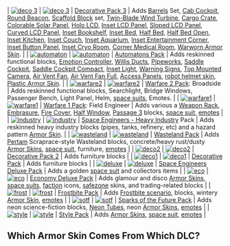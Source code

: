 | [![deco 3](https://spaceengineers.wiki.gg/images/thumb/SE-dlc-badge-decorative-pack-3.png/200px-SE-dlc-badge-decorative-pack-3.png?896432)](https://spaceengineers.wiki.gg/wiki/File:SE-dlc-badge-decorative-pack-3.png) | [![deco 3](https://spaceengineers.wiki.gg/images/thumb/SE-dlc-icon-decorative-pack-3.png/60px-SE-dlc-icon-decorative-pack-3.png?54feed)](https://spaceengineers.wiki.gg/wiki/File:SE-dlc-icon-decorative-pack-3.png) | [Decorative Pack 3](https://spaceengineers.wiki.gg/wiki/Decorative_Pack_3 "Decorative Pack 3") | Adds [Barrels](https://spaceengineers.wiki.gg/wiki/Barrel "Barrel") Set, [Cab Cockpit](https://spaceengineers.wiki.gg/wiki/Cab_Cockpit "Cab Cockpit"), [Round Beacon](https://spaceengineers.wiki.gg/wiki/Round_Beacon "Round Beacon"), [Scaffold Block](https://spaceengineers.wiki.gg/wiki/Scaffold_Block "Scaffold Block") set, [Twin-Blade Wind Turbine](https://spaceengineers.wiki.gg/wiki/Twin-Blade_Wind_Turbine "Twin-Blade Wind Turbine"), [Cargo Crate](https://spaceengineers.wiki.gg/wiki/Cargo_Crate "Cargo Crate"), [Colorable Solar Panel](https://spaceengineers.wiki.gg/wiki/Colorable_Solar_Panel "Colorable Solar Panel"), [Holo LCD](https://spaceengineers.wiki.gg/wiki/Holo_LCD "Holo LCD"), [Inset LCD Panel](https://spaceengineers.wiki.gg/wiki/Inset_LCD_Panel "Inset LCD Panel"), [Sloped LCD Panel](https://spaceengineers.wiki.gg/wiki/Sloped_LCD_Panel "Sloped LCD Panel"), [Curved LCD Panel](https://spaceengineers.wiki.gg/wiki/Curved_LCD_Panel "Curved LCD Panel"), [Inset Bookshelf](https://spaceengineers.wiki.gg/wiki/Inset_Bookshelf "Inset Bookshelf"), [Inset Bed](https://spaceengineers.wiki.gg/wiki/Inset_Bed "Inset Bed"), [Half Bed](https://spaceengineers.wiki.gg/wiki/Half_Bed "Half Bed"), [Half Bed Open](https://spaceengineers.wiki.gg/wiki/Half_Bed_Open "Half Bed Open"), [Inset Kitchen](https://spaceengineers.wiki.gg/wiki/Inset_Kitchen "Inset Kitchen"), [Inset Couch](https://spaceengineers.wiki.gg/wiki/Inset_Couch "Inset Couch"), [Inset Aquarium](https://spaceengineers.wiki.gg/wiki/Inset_Aquarium "Inset Aquarium"), [Inset Entertainment Corner](https://spaceengineers.wiki.gg/wiki/Inset_Entertainment_Corner "Inset Entertainment Corner"), [Inset Button Panel](https://spaceengineers.wiki.gg/wiki/Inset_Button_Panel "Inset Button Panel"), [Inset Cryo Room](https://spaceengineers.wiki.gg/wiki/Inset_Cryo_Room "Inset Cryo Room"), [Corner Medical Room](https://spaceengineers.wiki.gg/wiki/Corner_Medical_Room "Corner Medical Room"), [Warworn Armor Skin](https://spaceengineers.wiki.gg/wiki/Color "Color"). |
| [![automaton](https://spaceengineers.wiki.gg/images/thumb/SE-dlc-badge-automaton.png/200px-SE-dlc-badge-automaton.png?39278d)](https://spaceengineers.wiki.gg/wiki/File:SE-dlc-badge-automaton.png) | [![automaton](https://spaceengineers.wiki.gg/images/thumb/SE-dlc-icon-automaton.png/60px-SE-dlc-icon-automaton.png?e21059)](https://spaceengineers.wiki.gg/wiki/File:SE-dlc-icon-automaton.png) | [Automatons Pack](https://spaceengineers.wiki.gg/wiki/Automatons_Pack "Automatons Pack") | Adds reskinned functional blocks, [Emotion Controller](https://spaceengineers.wiki.gg/wiki/Emotion_Controller "Emotion Controller"), [Willis Ducts](https://spaceengineers.wiki.gg/wiki/Willis_Ducts "Willis Ducts"), [Pipeworks](https://spaceengineers.wiki.gg/wiki/Pipeworks "Pipeworks"), [Saddle Cockpit](https://spaceengineers.wiki.gg/wiki/Saddle_Cockpit "Saddle Cockpit"), [Saddle Cockpit Compact](https://spaceengineers.wiki.gg/wiki/Saddle_Cockpit_Compact "Saddle Cockpit Compact"), [Inset Light](https://spaceengineers.wiki.gg/wiki/Inset_Light "Inset Light"), [Warning Signs](https://spaceengineers.wiki.gg/wiki/Warning_Signs "Warning Signs"), [Top Mounted Camera](https://spaceengineers.wiki.gg/wiki/Top_Mounted_Camera "Top Mounted Camera"), [Air Vent Fan](https://spaceengineers.wiki.gg/wiki/Air_Vent_Fan "Air Vent Fan"), [Air Vent Fan Full](https://spaceengineers.wiki.gg/wiki/Air_Vent_Fan_Full "Air Vent Fan Full"), [Access Panels](https://spaceengineers.wiki.gg/wiki/Access_Panel "Access Panel"), [robot helmet skin](https://spaceengineers.wiki.gg/wiki/Skins "Skins"), [Plastic Armor Skin](https://spaceengineers.wiki.gg/wiki/Color "Color"). |
| [![warfare2](https://spaceengineers.wiki.gg/images/thumb/SE-dlc-badge-warfare2-pack.png/200px-SE-dlc-badge-warfare2-pack.png?8df1a5)](https://spaceengineers.wiki.gg/wiki/File:SE-dlc-badge-warfare2-pack.png) | [![warfare2](https://spaceengineers.wiki.gg/images/thumb/SE-dlc-icon-warfare2-pack.png/60px-SE-dlc-icon-warfare2-pack.png?6f81ae)](https://spaceengineers.wiki.gg/wiki/File:SE-dlc-icon-warfare2-pack.png) | [Warfare 2 Pack](https://spaceengineers.wiki.gg/wiki/Warfare_2_Pack "Warfare 2 Pack"): Broadside | Adds reskinned functional blocks, Searchlight, Bridge Windows, Passenger Bench, Light Panel, Helm, [space suits](https://spaceengineers.wiki.gg/wiki/Skins "Skins"), Emotes. |
| [![warfare1](https://spaceengineers.wiki.gg/images/thumb/SE-dlc-badge-warfare1-pack.png/200px-SE-dlc-badge-warfare1-pack.png?add527)](https://spaceengineers.wiki.gg/wiki/File:SE-dlc-badge-warfare1-pack.png) | [![warfare1](https://spaceengineers.wiki.gg/images/thumb/SE-dlc-icon-warfare1-pack.png/60px-SE-dlc-icon-warfare1-pack.png?a577fc)](https://spaceengineers.wiki.gg/wiki/File:SE-dlc-icon-warfare1-pack.png) | [Warfare 1 Pack](https://spaceengineers.wiki.gg/wiki/Warfare_1_Pack "Warfare 1 Pack"): Field Engineer | Adds various a [Weapon Rack](https://spaceengineers.wiki.gg/wiki/Weapon_Rack "Weapon Rack"), [Embrasure](https://spaceengineers.wiki.gg/wiki/Embrasure "Embrasure"), [Fire Cover](https://spaceengineers.wiki.gg/wiki/Fire_Cover "Fire Cover"), [Half Window](https://spaceengineers.wiki.gg/wiki/Half_Window "Half Window"), [Passage 3](https://spaceengineers.wiki.gg/wiki/Passage_3 "Passage 3") blocks, [space suit](https://spaceengineers.wiki.gg/wiki/Skins "Skins"), [emotes](https://spaceengineers.wiki.gg/wiki/Emotes "Emotes") |
| [![industry](https://spaceengineers.wiki.gg/images/SE-dlc-badge-heavy-industry.png?213ce5)](https://spaceengineers.wiki.gg/wiki/File:SE-dlc-badge-heavy-industry.png) | [![industry](https://spaceengineers.wiki.gg/images/thumb/SE-dlc-icon-heavy-industry.png/60px-SE-dlc-icon-heavy-industry.png?1fa5ef)](https://spaceengineers.wiki.gg/wiki/File:SE-dlc-icon-heavy-industry.png) | [Space Engineers - Heavy Industry](https://spaceengineers.wiki.gg/wiki/Space_Engineers_-_Heavy_Industry "Space Engineers - Heavy Industry") Pack | Adds reskinned heavy industry blocks (pipes, tanks, refinery, etc) and a hazard pattern [Armor Skin](https://spaceengineers.wiki.gg/wiki/Armor_Skin "Armor Skin"). |
| [![wasteland](https://spaceengineers.wiki.gg/images/thumb/SE-dlc-badge-scraprace-wasteland.png/198px-SE-dlc-badge-scraprace-wasteland.png?1f6b08)](https://spaceengineers.wiki.gg/wiki/File:SE-dlc-badge-scraprace-wasteland.png) | [![wasteland](https://spaceengineers.wiki.gg/images/thumb/SE-dlc-icon-scraprace-wasteland.png/60px-SE-dlc-icon-scraprace-wasteland.png?748f3d)](https://spaceengineers.wiki.gg/wiki/File:SE-dlc-icon-scraprace-wasteland.png) | [Wasteland Pack](https://spaceengineers.wiki.gg/wiki/Wasteland_Pack "Wasteland Pack") | Adds [Pertam](https://spaceengineers.wiki.gg/wiki/Pertam "Pertam") Scraprace-style Wasteland blocks, concrete/heavy rust/dusty [Armor Skins](https://spaceengineers.wiki.gg/wiki/Armor_Skin "Armor Skin"), [space suit](https://spaceengineers.wiki.gg/wiki/Skins "Skins"), furniture, [emotes](https://spaceengineers.wiki.gg/wiki/Emotes "Emotes") |
| [![deco2](https://spaceengineers.wiki.gg/images/thumb/SE-dlc-badge-decorative-pack-2.png/184px-SE-dlc-badge-decorative-pack-2.png?613371)](https://spaceengineers.wiki.gg/wiki/File:SE-dlc-badge-decorative-pack-2.png) | [![deco2](https://spaceengineers.wiki.gg/images/thumb/SE-dlc-icon-decorative-pack-2.png/60px-SE-dlc-icon-decorative-pack-2.png?664a47)](https://spaceengineers.wiki.gg/wiki/File:SE-dlc-icon-decorative-pack-2.png) | [Decorative Pack 2](https://spaceengineers.wiki.gg/wiki/Decorative_Pack_2 "Decorative Pack 2") | Adds furniture blocks |
| [![deco1](https://spaceengineers.wiki.gg/images/thumb/SE-dlc-badge-decorative-pack-1.png/200px-SE-dlc-badge-decorative-pack-1.png?9c6d24)](https://spaceengineers.wiki.gg/wiki/File:SE-dlc-badge-decorative-pack-1.png) | [![deco1](https://spaceengineers.wiki.gg/images/thumb/SE-dlc-icon-decorative-pack-1.png/60px-SE-dlc-icon-decorative-pack-1.png?da8d95)](https://spaceengineers.wiki.gg/wiki/File:SE-dlc-icon-decorative-pack-1.png) | [Decorative Pack](https://spaceengineers.wiki.gg/wiki/Decorative_Pack "Decorative Pack") | Adds furniture blocks |
| [![deluxe](https://spaceengineers.wiki.gg/images/thumb/SE-dlc-badge-deluxe-edition.png/200px-SE-dlc-badge-deluxe-edition.png?1cb983)](https://spaceengineers.wiki.gg/wiki/File:SE-dlc-badge-deluxe-edition.png) | [![deluxe](https://spaceengineers.wiki.gg/images/thumb/SE-dlc-icon-deluxe-edition.png/60px-SE-dlc-icon-deluxe-edition.png?84b84b)](https://spaceengineers.wiki.gg/wiki/File:SE-dlc-icon-deluxe-edition.png) | [Space Engineers Deluxe Pack](https://spaceengineers.wiki.gg/wiki/Space_Engineers_Deluxe_Pack "Space Engineers Deluxe Pack") | Adds a golden [space suit](https://spaceengineers.wiki.gg/wiki/Skins "Skins") and collectors items |
| [![eco](https://spaceengineers.wiki.gg/images/thumb/SE-dlc-badge-economy-pack.png/199px-SE-dlc-badge-economy-pack.png?273a49)](https://spaceengineers.wiki.gg/wiki/File:SE-dlc-badge-economy-pack.png) | [![eco](https://spaceengineers.wiki.gg/images/thumb/SE-dlc-icon-economy-pack.png/60px-SE-dlc-icon-economy-pack.png?9b595f)](https://spaceengineers.wiki.gg/wiki/File:SE-dlc-icon-economy-pack.png) | [Economy Deluxe Pack](https://spaceengineers.wiki.gg/wiki/Economy_Deluxe_Pack "Economy Deluxe Pack") | Adds glamour and disco [Armor Skins](https://spaceengineers.wiki.gg/wiki/Armor_Skin "Armor Skin"), [space suits](https://spaceengineers.wiki.gg/wiki/Skins "Skins"), [faction](https://spaceengineers.wiki.gg/wiki/Factions "Factions") icons, [safezone](https://spaceengineers.wiki.gg/wiki/Safe_Zone "Safe Zone") skins, and trading-related blocks |
| [![frost](https://spaceengineers.wiki.gg/images/thumb/SE-dlc-badge-frostbite.png/182px-SE-dlc-badge-frostbite.png?316481)](https://spaceengineers.wiki.gg/wiki/File:SE-dlc-badge-frostbite.png) | [![frost](https://spaceengineers.wiki.gg/images/thumb/SE-dlc-icon-frostbite.png/60px-SE-dlc-icon-frostbite.png?1e5d0c)](https://spaceengineers.wiki.gg/wiki/File:SE-dlc-icon-frostbite.png) | [Frostbite Pack](https://spaceengineers.wiki.gg/wiki/Frostbite_Pack "Frostbite Pack") | Adds [Frostbite scenario](https://spaceengineers.wiki.gg/wiki/Frostbite_Scenario "Frostbite Scenario"), blocks, wintery [Armor Skin](https://spaceengineers.wiki.gg/wiki/Armor_Skin "Armor Skin"), [emotes](https://spaceengineers.wiki.gg/wiki/Emotes "Emotes") |
| [![sotf](https://spaceengineers.wiki.gg/images/thumb/SE-dlc-badge-sparks-of-the-future.png/183px-SE-dlc-badge-sparks-of-the-future.png?3eb90b)](https://spaceengineers.wiki.gg/wiki/File:SE-dlc-badge-sparks-of-the-future.png) | [![sotf](https://spaceengineers.wiki.gg/images/thumb/SE-dlc-icon-sparks-of-the-future.png/60px-SE-dlc-icon-sparks-of-the-future.png?2821cb)](https://spaceengineers.wiki.gg/wiki/File:SE-dlc-icon-sparks-of-the-future.png) | [Sparks of the Future Pack](https://spaceengineers.wiki.gg/wiki/Sparks_of_the_Future_Pack "Sparks of the Future Pack") | Adds neon science-fiction blocks, [Neon Tubes](https://spaceengineers.wiki.gg/wiki/Neon_Tubes "Neon Tubes"), neon [Armor Skins](https://spaceengineers.wiki.gg/wiki/Armor_Skin "Armor Skin"), [emotes](https://spaceengineers.wiki.gg/wiki/Emotes "Emotes") |
| [![style](https://spaceengineers.wiki.gg/images/SE-dlc-badge-style-pack.png?c459d4)](https://spaceengineers.wiki.gg/wiki/File:SE-dlc-badge-style-pack.png) | [![style](https://spaceengineers.wiki.gg/images/thumb/SE-dlc-icon-style-pack.png/60px-SE-dlc-icon-style-pack.png?77e8eb)](https://spaceengineers.wiki.gg/wiki/File:SE-dlc-icon-style-pack.png) | [Style Pack](https://spaceengineers.wiki.gg/wiki/Style_Pack "Style Pack") | Adds [Armor Skins](https://spaceengineers.wiki.gg/wiki/Armor_Skin "Armor Skin"), [space suit](https://spaceengineers.wiki.gg/wiki/Skins "Skins"), [emotes](https://spaceengineers.wiki.gg/wiki/Emotes "Emotes") |

## Which Armor Skin Comes From Which DLC?
